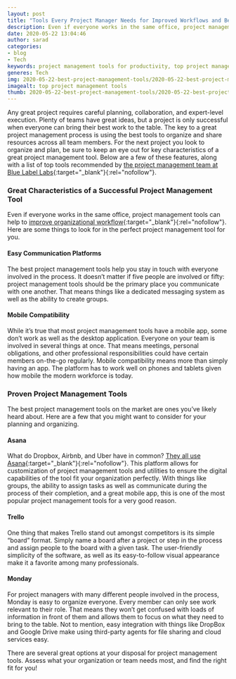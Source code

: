```yaml
---
layout: post
title: "Tools Every Project Manager Needs for Improved Workflows and Better Results"
description: Even if everyone works in the same office, project management tools can help to improve organizational workflow. Here are some things to look for in the perfect project management tool for you.
date: 2020-05-22 13:04:46
author: sarad
categories:
- blog
- Tech
keywords: project management tools for productivity, top project management tools, best tools for project management
generes: Tech
img: 2020-05-22-best-project-management-tools/2020-05-22-best-project-management-tools-cover.jpg
imagealt: top project management tools
thumb: 2020-05-22-best-project-management-tools/2020-05-22-best-project-management-tools-thumb.jpg
---
```


Any great project requires careful planning, collaboration, and expert-level execution. Plenty of teams have great ideas, but a project is only successful when everyone can bring their best work to the table. The key to a great project management <!--more-->process is using the best tools to organize and share resources across all team members. For the next project you look to organize and plan, be sure to keep an eye out for key characteristics of a great project management tool. Below are a few of these features, along with a list of top tools recommended by [the project management team at Blue Label Labs](https://clickup.com/blog/10-best-project-management-tools/){:target="_blank"}{:rel="nofollow"}.

### Great Characteristics of a Successful Project Management Tool
Even if everyone works in the same office, project management tools can help to [improve organizational workflow](https://blog.bit.ai/how-digital-collaboration-workplace-improves-workflows/){:target="_blank"}{:rel="nofollow"}. Here are some things to look for in the perfect project management tool for you.

#### Easy Communication Platforms
The best project management tools help you stay in touch with everyone involved in the process. It doesn’t matter if five people are involved or fifty: project management tools should be the primary place you communicate with one another. That means things like a dedicated messaging system as well as the ability to create groups.

#### Mobile Compatibility
While it’s true that most project management tools have a mobile app, some don’t work as well as the desktop application. Everyone on your team is involved in several things at once. That means meetings, personal obligations, and other professional responsibilities could have certain members on-the-go regularly. Mobile compatibility means more than simply having an app. The platform has to work well on phones and tablets given how mobile the modern workforce is today.

### Proven Project Management Tools 
The best project management tools on the market are ones you’ve likely heard about. Here are a few that you might want to consider for your planning and organizing.

#### Asana
What do Dropbox, Airbnb, and Uber have in common? [They all use Asana](https://technologyadvice.com/products/asana-reviews/){:target="_blank"}{:rel="nofollow"}. This platform allows for customization of project management tools and utilities to ensure the digital capabilities of the tool fit your organization perfectly. With things like groups, the ability to assign tasks as well as communicate during the process of their completion, and a great mobile app, this is one of the most popular project management tools for a very good reason.

#### Trello
One thing that makes Trello stand out amongst competitors is its simple “board” format. Simply name a board after a project or step in the process and assign people to the board with a given task. The user-friendly simplicity of the software, as well as its easy-to-follow visual appearance make it a favorite among many professionals.

#### Monday
For project managers with many different people involved in the process, Monday is easy to organize everyone. Every member can only see work relevant to their role. That means they won’t get confused with loads of information in front of them and allows them to focus on what they need to bring to the table. Not to mention, easy integration with things like DropBox and Google Drive make using third-party agents for file sharing and cloud services easy.

There are several great options at your disposal for project management tools. Assess what your organization or team needs most, and find the right fit for you!